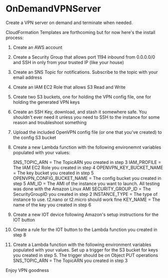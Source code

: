 # OnDemandVPNServer
Create a VPN server on demand and terminate when needed.

CloudFormation Templates are forthcoming but for now here's the install process:

1. Create an AWS account
2. Create a Security Group that allows port 1194 inbound from 0.0.0.0/0 and SSH in only from your trusted IP (like your house)
3. Create an SNS Topic for notifications. Subscribe to the topic with your email address
4. Create an IAM EC2 Role that allows S3 Read and Write
5. Create two S3 buckets, one for holding the VPN config file, one for holding the generated VPN keys
6. Create an SSH Key, download, and stash it somewhere safe. You shouldn't ever need it unless you need to SSH to the instance for some reason and troubleshoot something
7. Upload the included OpenVPN config file (or one that you've created) to the config S3 bucket
8. Create a new Lambda function with the following environemnt variables populated with your values:
   
   SNS_TOPIC_ARN = The TopicARN you created in step 3
   IAM_PROFILE = The IAM EC2 Role you created in step 4
   OPENVPN_KEY_BUCKET_NAME = The key bucket you created in step 5
   OPENVPN_CONFIG_BUCKET_NAME = The config bucket you created in step 5
   AMI_ID = The AMI of the instance you want to launch. All testing was done with the Amazon Linux AMI
   SECURITY_GROUP_ID = The SecurityGroupID you created in step 2
   INSTANCE_TYPE = The type of instance to use. t2.nano or t2.micro should work fine
   KEY_NAME = The name of the key you created in step 6   
9. Create a new IOT device following Amazon's setup instructions for the IOT button
10. Create a rule for the IOT button to the Lambda function you created in step 8
11. Create a Lambda function with the following environment variables populated with your values. Set up a trigger for the S3 bucket for keys you created in step 5. The trigger should be on Object PUT operations
   SNS_TOPIC_ARN = The TopicARN you created in step 3
 
 Enjoy VPN goodness
